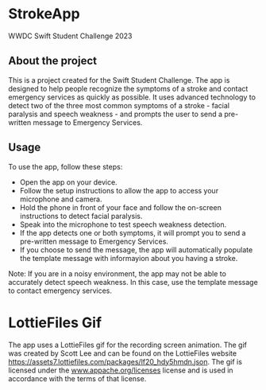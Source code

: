 # StrokeApp
WWDC Swift Student Challenge 2023

## About the project
This is a project created for the Swift Student Challenge. The app is designed to help people recognize the symptoms of a stroke and contact emergency services as quickly as possible. It uses advanced technology to detect two of the three most common symptoms of a stroke - facial paralysis and speech weakness - and prompts the user to send a pre-written message to Emergency Services.

## Usage

To use the app, follow these steps:

* Open the app on your device.
* Follow the setup instructions to allow the app to access your microphone and camera.
* Hold the phone in front of your face and follow the on-screen instructions to detect facial paralysis.
* Speak into the microphone to test speech weakness detection.
* If the app detects one or both symptoms, it will prompt you to send a pre-written message to Emergency Services.
* If you choose to send the message, the app will automatically populate the template message with informayion about you having a stroke.

Note: If you are in a noisy environment, the app may not be able to accurately detect speech weakness. In this case, use the template message to contact emergency services.

# LottieFiles Gif

The app uses a LottieFiles gif for the recording screen animation. The gif was created by Scott Lee and can be found on the LottieFiles website https://assets7.lottiefiles.com/packages/lf20_hdy5hmdn.json. The gif is licensed under the www.appache.org/licenses license and is used in accordance with the terms of that license.

